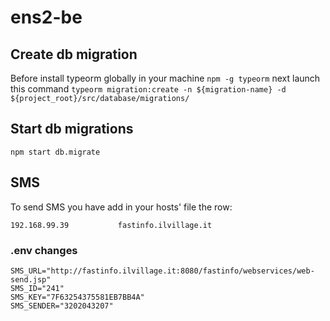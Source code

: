 # ens2-be

## Create db migration
Before install typeorm globally in your machine `npm -g typeorm` next launch this command `typeorm migration:create -n ${migration-name} -d ${project_root}/src/database/migrations/`

## Start db migrations

`npm start db.migrate`

## SMS
To send SMS you have add in your hosts' file the row:
````
192.168.99.39           fastinfo.ilvillage.it
````

### .env changes
````
SMS_URL="http://fastinfo.ilvillage.it:8080/fastinfo/webservices/web-send.jsp"
SMS_ID="241"
SMS_KEY="7F63254375581EB7BB4A"
SMS_SENDER="3202043207"
````